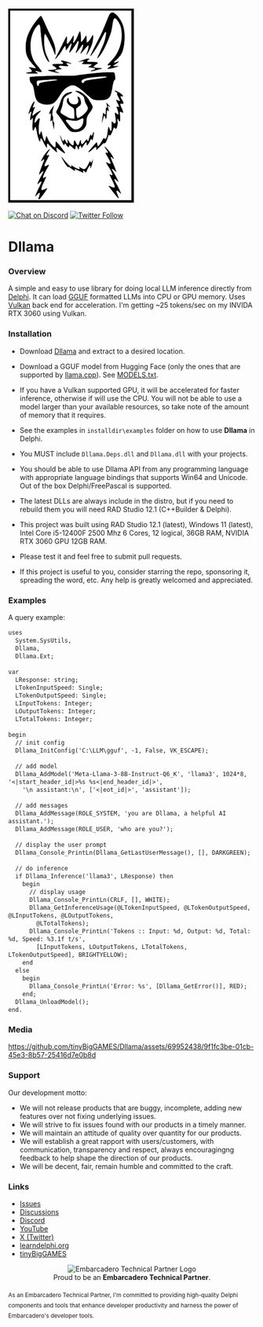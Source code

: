 
![Dllama](media/Dllama.png)

[![Chat on Discord](https://img.shields.io/discord/754884471324672040.svg?logo=discord)](https://discord.gg/tPWjMwK) [![Twitter Follow](https://img.shields.io/twitter/follow/tinyBigGAMES?style=social)](https://twitter.com/tinyBigGAMES)

# Dllama

### Overview
A simple and easy to use library for doing local LLM inference directly from <a href="https://www.embarcadero.com/products/delphi" target="_blank">Delphi</a>. It can load <a href="https://huggingface.co/docs/hub/gguf" target="_blank">GGUF</a> formatted LLMs into CPU or GPU memory. Uses <a href="https://www.vulkan.org/" target="_blank">Vulkan</a> back end for acceleration. I'm getting ~25 tokens/sec on my INVIDA RTX 3060 using Vulkan.

### Installation
- Download <a href="https://github.com/tinyBigGAMES/Dllama/archive/refs/heads/main.zip" target="_blank">Dllama</a> and extract to a desired location. 
- Download a GGUF model from Hugging Face (only the ones that are supported by <a href="https://github.com/ggerganov/llama.cpp" target="_blank">llama.cpp</a>). See <a href="docs/MODELS.txt" target="_blank">MODELS.txt</a>.
- If you have a Vulkan supported GPU, it will be accelerated for faster inference, otherwise if will use the CPU. You will not be able to use a model larger than your available resources, so take note of the amount of memory that it requires. 
- See the examples in `installdir\examples` folder on how to use **Dllama** in Delphi.
- You MUST include `Dllama.Deps.dll` and `Dllama.dll` with your projects.
- You should be able to use Dllama API from any programming language with appropriate language bindings that supports Win64 and Unicode. Out of the box Delphi/FreePascal is supported. 
- The latest DLLs are always include in the distro, but if you need to rebuild them you will need RAD Studio 12.1 (C++Builder & Delphi).
- This project was built using RAD Studio 12.1 (latest), Windows 11 (latest), Intel Core i5-12400F 2500 Mhz 6 Cores, 12 logical, 36GB RAM, NVIDIA RTX 3060 GPU 12GB RAM.

- Please test it and feel free to submit pull requests.
- If this project is useful to you, consider starring the repo, sponsoring it, spreading the word, etc. Any help is greatly welcomed and appreciated.

### Examples  
A query example:
```Delphi  
uses
  System.SysUtils,
  Dllama,
  Dllama.Ext;
  
var  
  LResponse: string;
  LTokenInputSpeed: Single;
  LTokenOutputSpeed: Single;
  LInputTokens: Integer;
  LOutputTokens: Integer;
  LTotalTokens: Integer;

begin
  // init config
  Dllama_InitConfig('C:\LLM\gguf', -1, False, VK_ESCAPE);

  // add model
  Dllama_AddModel('Meta-Llama-3-8B-Instruct-Q6_K', 'llama3', 1024*8, '<|start_header_id|>%s %s<|end_header_id|>',
    '\n assistant:\n', ['<|eot_id|>', 'assistant']);

  // add messages
  Dllama_AddMessage(ROLE_SYSTEM, 'you are Dllama, a helpful AI assistant.');
  Dllama_AddMessage(ROLE_USER, 'who are you?');

  // display the user prompt
  Dllama_Console_PrintLn(Dllama_GetLastUserMessage(), [], DARKGREEN);
  
  // do inference
  if Dllama_Inference('llama3', LResponse) then
    begin
      // display usage
      Dllama_Console_PrintLn(CRLF, [], WHITE);
      Dllama_GetInferenceUsage(@LTokenInputSpeed, @LTokenOutputSpeed, @LInputTokens, @LOutputTokens,
        @LTotalTokens);
      Dllama_Console_PrintLn('Tokens :: Input: %d, Output: %d, Total: %d, Speed: %3.1f t/s',
        [LInputTokens, LOutputTokens, LTotalTokens, LTokenOutputSpeed], BRIGHTYELLOW);
    end
  else
    begin
      Dllama_Console_PrintLn('Error: %s', [Dllama_GetError()], RED);
    end;
  Dllama_UnloadModel();
end.
```
### Media


https://github.com/tinyBigGAMES/Dllama/assets/69952438/9f1fc3be-01cb-45e3-8b57-25416d7e0b8d



### Support
Our development motto: 
- We will not release products that are buggy, incomplete, adding new features over not fixing underlying issues.
- We will strive to fix issues found with our products in a timely manner.
- We will maintain an attitude of quality over quantity for our products.
- We will establish a great rapport with users/customers, with communication, transparency and respect, always encouragingng feedback to help shape the direction of our products.
- We will be decent, fair, remain humble and committed to the craft.

### Links
- <a href="https://github.com/tinyBigGAMES/Dllama/issues" target="_blank">Issues</a>
- <a href="https://github.com/tinyBigGAMES/Dllama/discussions" target="_blank">Discussions</a>
- <a href="https://discord.gg/tPWjMwK" target="_blank">Discord</a>
- <a href="https://youtube.com/tinyBigGAMES" target="_blank">YouTube</a>
- <a href="https://twitter.com/tinyBigGAMES" target="_blank">X (Twitter)</a>
- <a href="https://learndelphi.org/" target="_blank">learndelphi.org</a>
- <a href="https://tinybiggames.com/" target="_blank">tinyBigGAMES</a>

<p align="center">
  <img src="media/techpartner-white.png" alt="Embarcadero Technical Partner Logo" width="200"/>
  <br>
  Proud to be an <strong>Embarcadero Technical Partner</strong>.
</p>
<sub>As an Embarcadero Technical Partner, I'm committed to providing high-quality Delphi components and tools that enhance developer productivity and harness the power of Embarcadero's developer tools.</sub>

